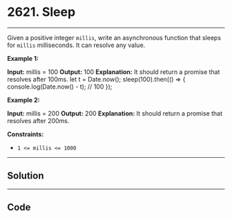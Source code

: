 # 2621. Sleep

---

Given a positive integer `millis`, write an asynchronous function that sleeps for `millis` milliseconds. It can resolve any value.

 

**Example 1:**


**Input:** millis = 100
**Output:** 100
**Explanation:** It should return a promise that resolves after 100ms.
let t = Date.now();
sleep(100).then(() => {
  console.log(Date.now() - t); // 100
});


**Example 2:**


**Input:** millis = 200
**Output:** 200
**Explanation:** It should return a promise that resolves after 200ms.


 

**Constraints:**

  * `1 <= millis <= 1000`

---

## Solution



---

## Code
```python


```